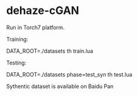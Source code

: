 # dehaze-cGAN
Run in Torch7 platform.

Training:

DATA_ROOT=./datasets th train.lua

Testing:

DATA_ROOT=./datasets phase=test_syn th test.lua

Sythentic dataset is available on Baidu Pan

